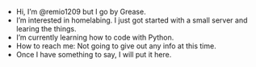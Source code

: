 - Hi, I’m @remio1209 but I go by Grease.
- I’m interested in homelabing. I just got started with a small server and learing the things.
- I’m currently learning how to code with Python.
- How to reach me: Not going to give out any info at this time.
- Once I have something to say, I will put it here.
